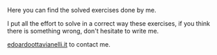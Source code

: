 Here you can find the solved exercises done by me.

I put all the effort to solve in a correct way these exercises, if you think there is something wrong, don't hesitate to write me.

[edoardoottavianelli.it](https://www.edoardoottavianelli.it) to contact me.
